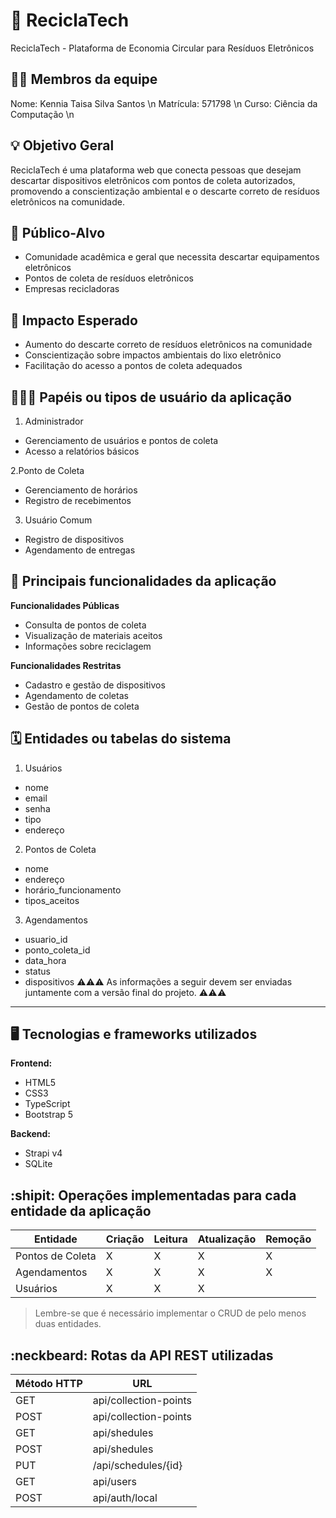 # :checkered_flag: ReciclaTech

ReciclaTech - Plataforma de Economia Circular para Resíduos Eletrônicos

## :technologist: Membros da equipe

Nome: Kennia Taisa Silva Santos \n
Matrícula: 571798 \n
Curso: Ciência da Computação \n

## :bulb: Objetivo Geral
ReciclaTech é uma plataforma web que conecta pessoas que desejam descartar dispositivos eletrônicos com pontos de coleta autorizados, promovendo a conscientização ambiental e o descarte correto de resíduos eletrônicos na comunidade.

## :eyes: Público-Alvo
- Comunidade acadêmica e geral que necessita descartar equipamentos eletrônicos
- Pontos de coleta de resíduos eletrônicos
- Empresas recicladoras
## :star2: Impacto Esperado
- Aumento do descarte correto de resíduos eletrônicos na comunidade
- Conscientização sobre impactos ambientais do lixo eletrônico
- Facilitação do acesso a pontos de coleta adequados

## :people_holding_hands: Papéis ou tipos de usuário da aplicação

1. Administrador
  - Gerenciamento de usuários e pontos de coleta
  - Acesso a relatórios básicos
    
2.Ponto de Coleta
  - Gerenciamento de horários
  - Registro de recebimentos
   
3. Usuário Comum
  - Registro de dispositivos
  - Agendamento de entregas
    
## :triangular_flag_on_post:	 Principais funcionalidades da aplicação

**Funcionalidades Públicas**
  - Consulta de pontos de coleta
  - Visualização de materiais aceitos
  - Informações sobre reciclagem
    
**Funcionalidades Restritas**
  - Cadastro e gestão de dispositivos
  - Agendamento de coletas
  - Gestão de pontos de coleta

## :spiral_calendar: Entidades ou tabelas do sistema

1. Usuários
  - nome
  - email
  - senha
  - tipo
  - endereço

2. Pontos de Coleta
  - nome
  - endereço
  - horário_funcionamento
  - tipos_aceitos
    
3. Agendamentos
  - usuario_id
  - ponto_coleta_id
  - data_hora
  - status
  - dispositivos
:warning::warning::warning: As informações a seguir devem ser enviadas juntamente com a versão final do projeto. :warning::warning::warning:


----

## :desktop_computer: Tecnologias e frameworks utilizados

**Frontend:**
  - HTML5
  - CSS3
  - TypeScript
  - Bootstrap 5

**Backend:**
  - Strapi v4
  - SQLite


## :shipit: Operações implementadas para cada entidade da aplicação


| Entidade| Criação | Leitura | Atualização | Remoção |
| --- | --- | --- | --- | --- |
| Pontos de Coleta | X |  X  | X | X |
| Agendamentos | X |  X |  X | X |
| Usuários | X |  X  | X |  |

> Lembre-se que é necessário implementar o CRUD de pelo menos duas entidades.

## :neckbeard: Rotas da API REST utilizadas

| Método HTTP | URL |
| --- | --- |
| GET | api/collection-points|
| POST | api/collection-points |
| GET | api/shedules|
| POST | api/shedules|
| PUT | /api/schedules/{id}|
| GET | api/users|
| POST | api/auth/local|
